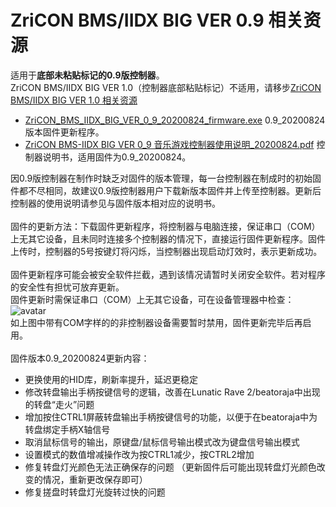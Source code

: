 # ZriCON BMS/IIDX BIG VER 0.9 相关资源
适用于**底部未粘贴标记的0.9版控制器**。<br>ZriCON BMS/IIDX BIG VER 1.0（控制器底部粘贴标记）不适用，请移步[ZriCON BMS/IIDX BIG VER 1.0 相关资源](https://github.com/nocirz/zricon-bms-iidx-big-1.0)<br>
+ [ZriCON_BMS_IIDX_BIG_VER_0_9_20200824_firmware.exe](http://123.57.129.211/ZriCON_BMS_IIDX_BIG_VER_0_9_20200824_firmware.exe) 0.9_20200824版本固件更新程序。
+ [ZriCON BMS-IIDX BIG VER 0_9 音乐游戏控制器使用说明_20200824.pdf](http://123.57.129.211/ZriCON%20BMS-IIDX%20BIG%20VER%200_9%20%E9%9F%B3%E4%B9%90%E6%B8%B8%E6%88%8F%E6%8E%A7%E5%88%B6%E5%99%A8%E4%BD%BF%E7%94%A8%E8%AF%B4%E6%98%8E_20200824.pdf) 控制器说明书，适用固件为0.9_20200824。

因0.9版控制器在制作时缺乏对固件的版本管理，每一台控制器在制成时的初始固件都不尽相同，故建议0.9版控制器用户下载新版本固件并上传至控制器。更新后控制器的使用说明请参见与固件版本相对应的说明书。<br><br>
固件的更新方法：下载固件更新程序，将控制器与电脑连接，保证串口（COM）上无其它设备，且未同时连接多个控制器的情况下，直接运行固件更新程序。固件上传时，控制器的5号按键灯将闪烁，当控制器出现启动灯效时，表示更新成功。<br><br>
固件更新程序可能会被安全软件拦截，遇到该情况请暂时关闭安全软件。若对程序的安全性有担忧可放弃更新。<br>
固件更新时需保证串口（COM）上无其它设备，可在设备管理器中检查：<br>![avatar](http://123.57.129.211/mscom.png)<br>如上图中带有COM字样的的非控制器设备需要暂时禁用，固件更新完毕后再启用。
<br><br>
固件版本0.9_20200824更新内容：
+ 更换使用的HID库，刷新率提升，延迟更稳定
+ 修改转盘输出手柄按键信号的逻辑，改善在Lunatic Rave 2/beatoraja中出现的转盘“走火”问题
+ 增加按住CTRL1屏蔽转盘输出手柄按键信号的功能，以便于在beatoraja中为转盘绑定手柄X轴信号
+ 取消鼠标信号的输出，原键盘/鼠标信号输出模式改为键盘信号输出模式
+ 设置模式的数值增减操作改为按CTRL1减少，按CTRL2增加
+ 修复转盘灯光颜色无法正确保存的问题 （更新固件后可能出现转盘灯光颜色改变的情况，重新更改保存即可）
+ 修复搓盘时转盘灯光旋转过快的问题
